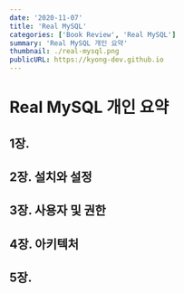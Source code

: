 ```yaml
---
date: '2020-11-07'
title: 'Real MySQL'
categories: ['Book Review', 'Real MySQL']
summary: 'Real MySQL 개인 요약'
thumbnail: ./real-mysql.png
publicURL: https://kyong-dev.github.io
---
```



# Real MySQL 개인 요약

## 1장.


## 2장. 설치와 설정


## 3장. 사용자 및 권한


## 4장. 아키텍처

## 5장.   